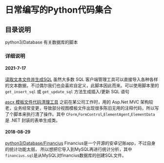 ﻿# 日常编写的Python代码集合
## 目录说明

python3/Database 有关数据库的脚本

### 详细说明

#### 2021-7-17
[读取文本文件并生成SQL](https://github.com/sinsens/PythonScripts/tree/master/Python3/Database/代码生成/读取文本文件并生成SQL.py)
虽然大多数 SQL 客户端管理工具可以直接导入各种各样的文本数据，不过偶尔我们也会喜欢自定义，此脚本因此而来。可以使用脚本里的 `get_insert_sql` 或 `get_update_sql` 方法生成插入/更新 SQL 语句

[ascx 模板文件代码清理工具](https://github.com/sinsens/PythonScripts/tree/master/文件处理/字段提取2.py)
之前在某公司工作时，用的 Asp.Net MVC 架构较老，业务经常变更，导致部分视图模板文件出现很多陈旧无用的注释代码，所以写了个脚本来执行清了操作。其中 `CForm`,`FormControl`,`ElementAgent`,`ElementData` 是 .NET 封装的表单生成类。

#### 2018-08-29
[python3/Database/Financius](https://github.com/sinsens/PythonScripts/tree/master/Python3/Database/Financius)
Financius是一个开源的安卓记账app，不过自身的统计功能太弱，
所以想把它导入到MySQL再进行统计分析，其中`financius.sql`是从MySQL对financius数据库的创建SQL文件。